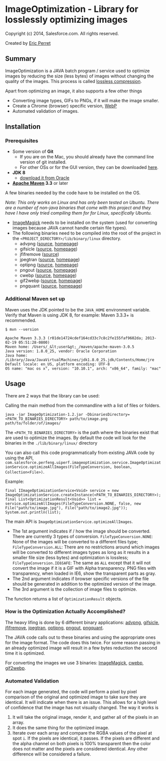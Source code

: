 # ImageOptimization - Library for losslessly optimizing images #

Copyright (c) 2014, Salesforce.com. All rights reserved.

Created by <span itemscope="" itemtype="http://schema.org/Person">
	<a itemprop="url" rel="author" href="https://github.com/eperret"><span itemprop="name">Eric Perret</span></a>
</span>

## Summary ##

ImageOptimization is a JAVA batch program / service used to optimize images by reducing the size (less bytes) of images without changing the quality of the images. This process is called [lossless compression](http://en.wikipedia.org/wiki/Image_compression#Lossy_and_lossless_compression).

Apart from optimizing an image, it also supports a few other things
* Converting image types, GIFs to PNGs, if it will make the image smaller.
* Create a Chrome (browser) specific version, [WebP](https://developers.google.com/speed/webp/?csw=1)
* Automated validation of images.

## Installation ##

### Prerequisites ###

* Some version of **Git**
  * If you are on the Mac, you should already have the command line version of git installed.
  * For other OSs or for the GUI version, they can be downloaded [here](http://git-scm.com/downloads).
* **JDK 8**
  * [download it from Oracle](http://www.oracle.com/technetwork/java/javase/downloads/jdk8-downloads-2133151.html)
* **[Apache Maven](http://maven.apache.org/download.cgi) 3.3** or later

A few binaries needed by the code have to be installed on the OS.

_Note: This only works on Linux and has only been tested on Ubuntu.  There are a number of non-java binaries that come with this project and they have I have only tried compiling them for for Linux, specifically Ubuntu._
* [ImageMagick](https://www.imagemagick.org/script/binary-releases.php) needs to be installed on the system (used for converting images because JAVA cannot handle certain file types).
* The following binaries need to be compiled into the root of the project in the `<PROJECT_DIRECTORY>/lib/binary/linux` directory.
  * advpng ([source](https://github.com/amadvance/advancecomp/), [homepage](http://advancemame.sourceforge.net/doc-advpng.html))
  * gifsicle ([source](https://www.lcdf.org/gifsicle/gifsicle-1.88.tar.gz), [homepage](https://www.lcdf.org/gifsicle/))
  * jfifremove ([source](https://lyncd.com/files/imgopt/jfifremove.c))
  * jpegtran ([source](http://www.ijg.org/files/jpegsrc.v9b.tar.gz), [homepage](http://jpegclub.org/jpegtran/))
  * optipng ([source](http://prdownloads.sourceforge.net/optipng/optipng-0.7.5.tar.gz?download), [homepage](http://optipng.sourceforge.net/))
  * pngout ([source](http://www.jonof.id.au/kenutils), [homepage](http://advsys.net/ken/utils.htm))
  * cwebp ([source](https://storage.googleapis.com/downloads.webmproject.org/releases/webp/index.html), [homepage](https://developers.google.com/speed/webp/docs/cwebp))
  * gif2webp ([source](https://storage.googleapis.com/downloads.webmproject.org/releases/webp/index.html), [homepage](https://developers.google.com/speed/webp/docs/gif2webp))
  * pngquant ([source](https://github.com/pornel/pngquant), [homepage](https://pngquant.org/))


### Additional Maven set up ###

Maven uses the JDK pointed to be the `JAVA_HOME` environment variable. Verify that Maven is using JDK 8, for example:
Maven 3.3.3+ is recommended.

```
$ mvn --version

Apache Maven 3.3.3 (r01de14724cdef164cd33c7c8c2fe155faf9602da; 2013-02-19 05:51:28-0800)
Maven home: /Users/_&lt;user&gt;_/maven/apache-maven-3.0.5
Java version: 1.8.0_25, vendor: Oracle Corporation
Java home: /Library/Java/JavaVirtualMachines/jdk1.8.0_25.jdk/Contents/Home/jre
Default locale: en_US, platform encoding: UTF-8
OS name: "mac os x", version: "10.10.1", arch: "x86_64", family: "mac"
```

## Usage ##

There are 2 ways that the library can be used:

Calling the main method from the commandline with a list of files or folders.

    java -jar ImageOptimization-1.2.jar -DbinariesDirectory=<PATH_TO_BINARIES_DIRECTORY> path/to/image.png path/to/folder/of/images/

The `<PATH_TO_BINARIES_DIRECTORY>` is the path where the binaries exist that are used to optimize the images. By default the code will look for the binaries in the `./lib/binary/linux/` directory

You can also call this code programmatically from existing JAVA code by using the API, `com.salesforce.perfeng.uiperf.imageoptimization.service.ImageOptimizationService.optimizeAllImages(FileTypeConversion, boolean, Collection<File>)`.

Example:

    final IImageOptimizationService<Void> service = new ImageOptimizationService.createInstance(<PATH_TO_BINARIES_DIRECTORY>);
    final List<OptimizationResult<Void>> list = service.optimizeAllImages(FileTypeConversion.NONE, false, new File("path/to/image.jpg"), File("path/to/image2.jpg"));
    System.out.println(list);

The main API is `ImageOptimizationService.optimizeAllImages`.
* The 1st argument indicates if / how the image should be converted. There are currently 3 types of conversion. `FileTypeConversion.NONE`: None of the images will be converted to a different files type; `FileTypeConversion.ALL`: There are no restrictions around which images will be converted to different images types as long as it results in a smaller file size (less bytes) and optimization is lossless; `FileTypeConversion.IE6SAFE`: The same as `ALL` except that it will not convert the image if it is a GIF with Alpha transparency. PNG files with transparency, when loaded in IE6, show the transparent parts as gray.
* The 2nd argument indicates if browser specific versions of the file should be generated in addition to the optimized version of the image.
* The 3rd argument is the collection of image files to optimize.

The function returns a list of `OptimizationResult` objects.

### How is the Optimization Actually Accomplished? ###

The heavy lifing is done by 6 different binary applications: [advpng](http://advancemame.sourceforge.net/doc-advpng.html), [gifsicle](http://www.lcdf.org/gifsicle/), [jfifremove](https://lyncd.com/files/imgopt/jfifremove.c), [jpegtran](http://jpegclub.org/jpegtran/), [optipng](http://optipng.sourceforge.net/), [pngout](http://advsys.net/ken/utils.htm), [pngquant](https://pngquant.org/).

The JAVA code calls out to these binaries and using the appropriate ones for the image format.  The code does this twice.  For some reason passing in an already optimized image will result in a few bytes reduction the second time it is optimized.

For converting the images we use 3 binaries: [ImageMagick](http://www.imagemagick.org/), [cwebp](https://developers.google.com/speed/webp/docs/cwebp), [gif2webp](https://developers.google.com/speed/webp/docs/gif2webp).

### Automated Validation ###

For each image generated, the code will perform a pixel by pixel comparison of the original and optimized image to take sure they are identical. It will indicate when there is an issue. This allows for a high level of confidence that the image has not visually changed.
The way it works is

1. It will take the original image, render it, and gather all of the pixels in an array.
2. It does the same thing for the optimized image.
3. Iterate over each array and compare the RGBA values of the pixel at spot `i`. If the pixels are identical, it passes. If the pixels are different and the alpha channel on both pixels is 100% transparent then the color does not matter and the pixels are considered identical. Any other difference will be considered a failure.
